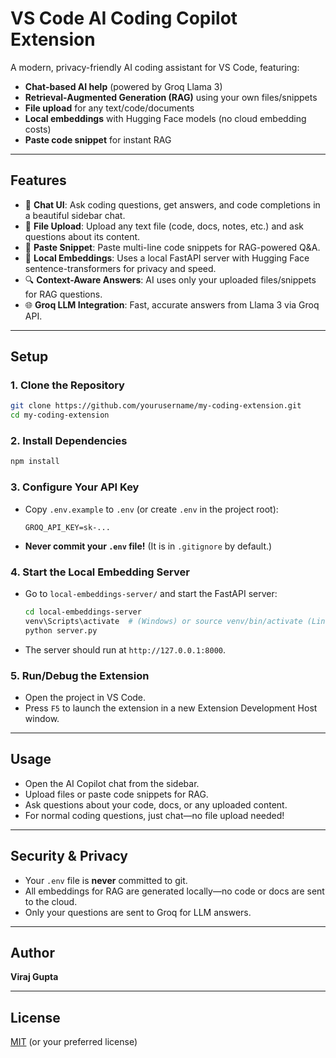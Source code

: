 # VS Code AI Coding Copilot Extension

A modern, privacy-friendly AI coding assistant for VS Code, featuring:
- **Chat-based AI help** (powered by Groq Llama 3)
- **Retrieval-Augmented Generation (RAG)** using your own files/snippets
- **File upload** for any text/code/documents
- **Local embeddings** with Hugging Face models (no cloud embedding costs)
- **Paste code snippet** for instant RAG

---

## Features

- 💬 **Chat UI**: Ask coding questions, get answers, and code completions in a beautiful sidebar chat.
- 📄 **File Upload**: Upload any text file (code, docs, notes, etc.) and ask questions about its content.
- 🧩 **Paste Snippet**: Paste multi-line code snippets for RAG-powered Q&A.
- 🧠 **Local Embeddings**: Uses a local FastAPI server with Hugging Face sentence-transformers for privacy and speed.
- 🔍 **Context-Aware Answers**: AI uses only your uploaded files/snippets for RAG questions.
- 🌐 **Groq LLM Integration**: Fast, accurate answers from Llama 3 via Groq API.

---

## Setup

### 1. Clone the Repository
```sh
git clone https://github.com/yourusername/my-coding-extension.git
cd my-coding-extension
```

### 2. Install Dependencies
```sh
npm install
```

### 3. Configure Your API Key
- Copy `.env.example` to `.env` (or create `.env` in the project root):
  ```
  GROQ_API_KEY=sk-...
  ```
- **Never commit your `.env` file!** (It is in `.gitignore` by default.)

### 4. Start the Local Embedding Server
- Go to `local-embeddings-server/` and start the FastAPI server:
  ```sh
  cd local-embeddings-server
  venv\Scripts\activate  # (Windows) or source venv/bin/activate (Linux/macOS)
  python server.py
  ```
- The server should run at `http://127.0.0.1:8000`.

### 5. Run/Debug the Extension
- Open the project in VS Code.
- Press `F5` to launch the extension in a new Extension Development Host window.

---

## Usage
- Open the AI Copilot chat from the sidebar.
- Upload files or paste code snippets for RAG.
- Ask questions about your code, docs, or any uploaded content.
- For normal coding questions, just chat—no file upload needed!

---

## Security & Privacy
- Your `.env` file is **never** committed to git.
- All embeddings for RAG are generated locally—no code or docs are sent to the cloud.
- Only your questions are sent to Groq for LLM answers.

---

## Author
**Viraj Gupta**

---

## License
[MIT](LICENSE) (or your preferred license)
